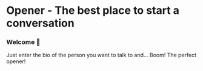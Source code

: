 # Opener - The best place to start a conversation
### Welcome 👋

Just enter the bio of the person you want to talk to and... Boom! The perfect opener!
